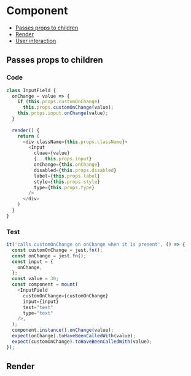 # Component

- [Passes props to children](#passes-props-to-children)
- [Render](#render)
- [User interaction](./component/user-interaction.md)

## <a id="passes-props-to-children"></a>Passes props to children

### Code

```js
class InputField {
  onChange = value => {
    if (this.props.customOnChange)
      this.props.customOnChange(value);
    this.props.input.onChange(value);
  }
  
  render() {
    return (
      <div className={this.props.className}>
        <Input
          cluae={value}
          {...this.props.input}
          onChange={this.onChange}
          disabled={this.props.disabled}
          label={this.props.label}
          style={this.props.style}
          type={this.props.type}
        />
      </div>
    )
  }
}
```

### Test

```js
it('calls customOnChange on onChange when it is present', () => {
  const customOnChange = jest.fn();
  const onChange = jest.fn();
  const input = {
    onChange,
  };
  const value = 30;
  const component = mount(
    <InputField
      customOnChange={customOnChange}
      input={input}
      test="test"
      type="text"
    />,
  );
  component.instance().onChange(value);
  expect(onChange).toHaveBeenCalledWith(value);
  expect(customOnChange).toHaveBeenCalledWith(value);
});
```

## <a id="render"></a>Render

